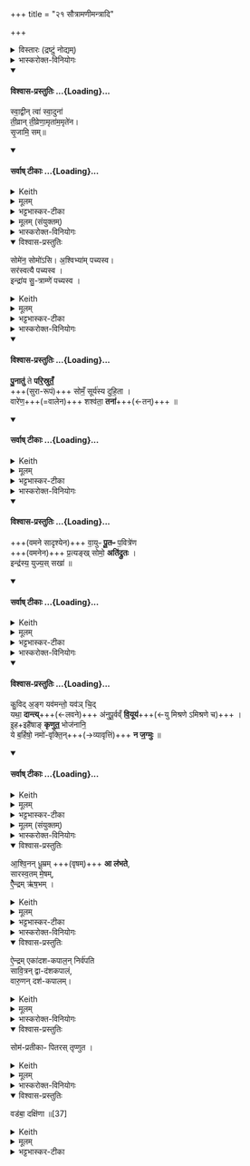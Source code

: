 +++
title = "२१ सौत्रामणीमन्त्रादि"

+++
<details><summary>विस्तारः (द्रष्टुं नोद्यम्)</summary>

वैश्वदेवं काण्डम् - सौत्रामणी

सौत्रामणीमन्त्राः सौत्रामण्यां पशु-पुरोडाशविधानब्राह्मणम्॥

 २-३ गायत्री, ४ त्रिष्टुप्, ७ एकपदा त्रिष्टुप्
विश्वेदेवा ऋषयः
</details>
<details><summary>भास्करोक्त-विनियोगः</summary>

1अथ राजसूयेनेष्ट्वा सौत्रामण्या यजेत, तामधिकृत्योच्यते । वैश्वदेवं काण्डम् ।  
आसरेणावेक्षन् सोमं सम्पादयति - स्वद्वीमिति । 
</details>
<div class="js_include" newlevelforh1="4" title="विश्वास-प्रस्तुतिः" unfilled url="/vedAH_yajuH/taittirIyam/sArasvata-vibhAgaH/saMhitA/Rk/vishvAsa-prastutiH/1/8_rAjasUyAdi/21_sautrAmaNImantrAdi/02_svAdvIn_tvA.md">
<details open><summary><h4>विश्वास-प्रस्तुतिः ...{Loading}...</h4></summary>

स्वा॒द्वीन् त्वा॑ स्वा॒दुना॑  
ती॒व्रान् ती॒व्रेणा॒मृता॑म॒मृते॑न।  
सृ॒जामि॒ सम्॥
</details>
</div>
<div class="js_include" newlevelforh1="4" title="सर्वाष् टीकाः" unfilled url="/vedAH_yajuH/taittirIyam/sArasvata-vibhAgaH/saMhitA/Rk/sarvASh_TIkAH/1/8_rAjasUyAdi/21_sautrAmaNImantrAdi/02_svAdvIn_tvA.md">
<details open><summary><h4>सर्वाष् टीकाः ...{Loading}...</h4></summary>
<details><summary>Keith</summary>

the sacrificial fee is the northern drawer of the chariot stand.
</details>
<details><summary>मूलम्</summary>

स्वा॒द्वीन्त्वा॑ स्वा॒दुना॑ ती॒व्रान्ती॒व्रेणा॒मृता॑म॒मृते॑न सृ॒जामि॒ सम्
</details>
<details><summary>भट्टभास्कर-टीका</summary>

इयं गायत्री, एकादशकः पादः, अभितस्सप्तकः ॥
सुराभिप्रायेणाह – स्वाद्वीं स्वादुरसां स्वादुना स्वादुरसेनानेन तीव्रामुत्कृष्टां त्वां तीव्रेनोत्कृष्टेनानेन । यद्वा - उत्कृष्टरसत्वं तीव्रत्वम् । तीव स्थौल्ये, औणाणादिको रप्रत्ययः । अमृतां अमृतत्वहेतुं त्वां अमृतेनामृतत्वहेतुनानेन सोमेन सोमसदृशेन प्रशस्तेन संसृजामि । पादादित्वान्न निहन्यते । 'सोममेवैनां करोति' इत्यादिब्राह्मणम् । यद्वा - सम्यक् सृजामि सोमेन समायुत्य पादयामि । ओदनं करोमि ॥
</details>
<details><summary>मूलम् (संयुक्तम्)</summary>

सोमे॑न॒ सोमो॑ऽस्य॒श्विभ्या॑म्पच्यस्व॒ सर॑स्वत्यै पच्य॒स्वेन्द्रा॑य सु॒त्राम्णे॑ पच्यस्व
</details>
</details>
</div>
<details><summary>भास्करोक्त-विनियोगः</summary>

2तामुपरिस्थितामभिमृशति - सोमोसीति ॥ 
</details>
<details open><summary>विश्वास-प्रस्तुतिः</summary>

सोमे॑न॒ सोमो॑ऽसि।
अ॒श्विभ्या॑म् पच्यस्व।  
सर॑स्वत्यै पच्यस्व ।  
इन्द्रा॑य सु॒-त्राम्णे॑ पच्यस्व ।  
</details>
<details><summary>Keith</summary>

thou art Soma; be ready for the Aśvins, be ready for Sarasvati, be ready for Indra, the good protector.
</details>
<details><summary>मूलम्</summary>

सोमे॑न॒ सोमो॑ऽसि।  

अ॒श्विभ्या॑म्पच्यस्व।  

सर॑स्वत्यै पच्यस्व ।  

इन्द्रा॑य सु॒त्राम्णे॑ पच्यस्व ।  
</details>
<details><summary>भट्टभास्कर-टीका</summary>

सोमवत्प्रशस्तोसि । अश्विभ्यामश्व्यर्थं पच्यस्व सुरारूपेण । कर्मवद्भावात् यगात्मनेपदे, स्वयमेव पच्यस्वेति ।   
सरस्वत्यै पच्यस्व ।
इन्द्राय सुत्रामृणे । सुष्ठु त्रायते शत्रुभ्य इति सुत्रामा । 'आतो मनिन्' इति मनिन् । 'एताभ्यो ह्येषा देवताभ्यः पच्यते' इत्यादि ब्राह्मणम् । यद्वा - सोमोसि सोमसमो वा भव । पावनो भव । सुनोतेःक्रन् सुरा तत एव मन्प्रत्यये सोमः ॥
</details>
<details><summary>भास्करोक्त-विनियोगः</summary>

3सुरां पुनाति वालेन - पुनात्विति गायत्र्या ॥ 
</details>
<div class="js_include" newlevelforh1="4" title="विश्वास-प्रस्तुतिः" unfilled url="/vedAH_yajuH/taittirIyam/sArasvata-vibhAgaH/saMhitA/Rk/vishvAsa-prastutiH/1/8_rAjasUyAdi/21_sautrAmaNImantrAdi/03_punAtu_te.md">
<details open><summary><h4>विश्वास-प्रस्तुतिः ...{Loading}...</h4></summary>

**पु॒नातु॑** ते **परि॒स्रुतँ॒**  
+++(सुरा-रूपं)+++ सोमँ॒ सूर्य॑स्य दुहि॒ता ।  
वारे॑ण॒+++(=वालेन)+++ शश्व॑ता॒ **तना॑**+++(←तन्)+++  ॥
</details>
</div>
<div class="js_include" newlevelforh1="4" title="सर्वाष् टीकाः" unfilled url="/vedAH_yajuH/taittirIyam/sArasvata-vibhAgaH/saMhitA/Rk/sarvASh_TIkAH/1/8_rAjasUyAdi/21_sautrAmaNImantrAdi/03_punAtu_te.md">
<details open><summary><h4>सर्वाष् टीकाः ...{Loading}...</h4></summary>
<details><summary>Keith</summary>

Let the daughter of the Sun  
Purify for thee the flowing Soma  
With the eternal sieve.
</details>
<details><summary>मूलम्</summary>

पु॒नातु॑ ते परि॒स्रुतँ॒ सोमँ॒ सूर्य॑स्य दुहि॒ता ।  
वारे॑ण॒ शश्व॑ता॒ तना॑  ॥
</details>
<details><summary>भट्टभास्कर-टीका</summary>

हे इन्द्र तव **ते** तुभ्यं वा  
**परिस्रुतं** परिस्रवणजन्मा सुरा परिस्रुक्[त्]  
तस्मिन्यदा प्रस्रवति सा परिस्रुक्[त्] भवति,  
तां पुनातु  
सोमं सोमीभूतां सोमवत् प्रशस्तभावम् आपन्नां  
सूर्यस्य दुहीता  
सूर्यो वरुण उच्यते,  
तस्य सुता वारुणी प्रसिद्धा सुरा ।  
यद्वा - सूर्येण दोहनीया दुहिता  
करसंतापविशेषजन्मा सुराविशेषः ।  
यद्वा - श्रद्धा सूर्यस्य दुहिता ।  
उक्तं च शतपथे ।  

सा पुनातु **वारेण** वालेन । कापीलादित्वाल्लत्वविकल्पः ।  
**शश्वता** नित्येन **तना** विस्तीर्णेन । तृतीयायाः 'सुपां सुलुक्' इत्याकारः । यद्वा - शश्वता वारेण । कालेन पुनातु नित्यं पुनात्विति यावत् । तना सूर्यस्य दुहिता । पचाद्यचि पृषोदरादिर्द्रष्टव्यः । यद्वा - तनेति निपातः नित्ये वर्तते शश्वता अविनाशेन वालेन नित्यं पुनात्विति । निपातनादाद्युदात्तत्वम् । यद्वा - शश्वतातना सदातनेनेत्यर्थः । शश्वतेत्याकारान्तो निपातितः । तेनाव्ययलक्षणः ट्युत्प्रत्ययः 'ट्युट्य्लौ तुट्च' इति । प्रकृतिप्रत्यययोश्च पृथक्पदत्वं दृश्यते - यथा 'मा च ते ख्या स्म तीरिषत्' इति ॥
</details>
</details>
</div>
<details><summary>भास्करोक्त-विनियोगः</summary>

4सोमातिपवितस्य सोम-वामिनो वा पुनाति - वायुरिति गायत्र्या च ॥ 
</details>
<div class="js_include" newlevelforh1="4" title="विश्वास-प्रस्तुतिः" unfilled url="/vedAH_yajuH/taittirIyam/sArasvata-vibhAgaH/saMhitA/Rk/vishvAsa-prastutiH/1/8_rAjasUyAdi/21_sautrAmaNImantrAdi/04_vAyupH_pUtapH.md">
<details open><summary><h4>विश्वास-प्रस्तुतिः ...{Loading}...</h4></summary>

+++(वमने सादृश्येन)+++ वा॒युᳶ **पू॒तᳶ** प॒वित्रे॑ण  
+++(वमनेन)+++ प्र॒त्यङ्ख् सोमो॒ **अति॑द्रुतः** ।   
इन्द्र॑स्य॒ युज्य॒स् सखा॑  ॥
</details>
</div>
<div class="js_include" newlevelforh1="4" title="सर्वाष् टीकाः" unfilled url="/vedAH_yajuH/taittirIyam/sArasvata-vibhAgaH/saMhitA/Rk/sarvASh_TIkAH/1/8_rAjasUyAdi/21_sautrAmaNImantrAdi/04_vAyupH_pUtapH.md">
<details open><summary><h4>सर्वाष् टीकाः ...{Loading}...</h4></summary>
<details><summary>Keith</summary>

Vayu purified by the strainer,  
Soma hath sped away,  
Indra's dear friend.
</details>
<details><summary>मूलम्</summary>

वा॒युᳶ पू॒तᳶ प॒वित्रे॑ण प्र॒त्यङ्क्सोमो॒ अति॑द्रुतः ।   
इन्द्र॑स्य॒ युज्य॒स्सखा॑  ॥
</details>
<details><summary>भट्टभास्कर-टीका</summary>

**पवित्रेणानेन पूतस्सोमः इन्द्रस्य युज्यः सखा** ।  
युजि साधुर् **युज्यः** युक्तस् **सखा** ।  
ऐन्द्राग्नवायवादिषु सहपान-भोजनत्वात् सोम-विशेषणम् इदम् ।  
स **सोमो वायुः** वायुसदृशः वायुवत् स्वस्थानचलितः  
**प्रत्यङ्** प्रतिकूलो घनः । अतिद्रुतः अधस्ताद्गतः अतिगतो वा । यद्वा - वायुरिति । 'सुपां सुलुक्' इति तृतीयायास्स्वादेशः । वायुना प्रत्यङ्प्रतिद्रुतः अतीतः तमेतेन पवनेन स्वस्थानस्थं करोमीति शेषः । एवमनेन कर्मणा स्वस्थानस्थित एव भवतीति ।   
अपरा योजना - वायुश्शरीरस्थः प्राणः पवित्रेण पावनेन सोमेन पीतेन पूतः प्रथमं शोधितः इन्द्रस्य युज्यस्सखा स प्रत्यङ् प्रतीपमतिद्रुतः स्वस्थानत्पीडितोतिक्रम्य निर्गतः सोमश्च सोतिद्रुतः । यद्वा - पूर्ववत्तृतीयायास्स्वादेशः । अनेन सोमेन स वायुरतिद्रुतः । यद्वा - सोमश्च वायुश्चेति तदुभयमनेन कर्मणा स्वस्थानस्थं भवति ॥
</details>
</details>
</div>
<details><summary>भास्करोक्त-विनियोगः</summary>

5सुरा-ग्रहान् गृह्णाति - कुविदङ्गेति त्रिष्टुप् ॥ 
</details>
<div class="js_include" newlevelforh1="4" title="विश्वास-प्रस्तुतिः" unfilled url="/vedAH_yajuH/taittirIyam/sArasvata-vibhAgaH/saMhitA/Rk/vishvAsa-prastutiH/1/8_rAjasUyAdi/21_sautrAmaNImantrAdi/05_kuvid_anga.md">
<details open><summary><h4>विश्वास-प्रस्तुतिः ...{Loading}...</h4></summary>

कु॒विद् अ॒ङ्ग यव॑मन्तो॒ यव॑ञ् चि॒द्  
यथा॒ **दान्त्य्**+++(←लवने)+++ अ॑नुपू॒र्वव्ँ **वि॒यूय॑**+++(←यु मिश्रणे ऽमिश्रणे च)+++ ।   
इ॒ह+इहै॑षाङ् **कृणुत॒** भोज॑नानि॒  
ये ब॒र्हिषो॒ नमो॑-वृक्ति॒न्+++(→व्यावृत्तिं)+++ **न ज॒ग्मुः**  ॥
</details>
</div>
<div class="js_include" newlevelforh1="4" title="सर्वाष् टीकाः" unfilled url="/vedAH_yajuH/taittirIyam/sArasvata-vibhAgaH/saMhitA/Rk/sarvASh_TIkAH/1/8_rAjasUyAdi/21_sautrAmaNImantrAdi/05_kuvid_anga.md">
<details open><summary><h4>सर्वाष् टीकाः ...{Loading}...</h4></summary>
<details><summary>Keith</summary>

What then? As men who have barley  
Reap the barley in order, removing it,  
Hither bring the food of those  
Who have not gone to the reverential cutting of the straw.
</details>
<details><summary>मूलम्</summary>

कु॒विद॒ङ्ग यव॑मन्तो॒ यव॑ञ्चि॒द्यथा॒ दान्त्य॑नुपू॒र्वव्ँवि॒यूय॑ ।   
इ॒हेहै॑षाङ्कृणुत॒ भोज॑नानि॒ ये ब॒र्हिषो॒ नमो॑वृक्ति॒न्न ज॒ग्मुः  ॥
</details>
<details><summary>भट्टभास्कर-टीका</summary>

**कुविद्** इति बहु-प्रसिद्धानुवादे । अङ्गेत्यप्रातिलोम्ये बहुप्रसिद्धमेतत् सर्वानुकूलमिति द्योतयतः । किम्पुनस्तत् ? आह - **यवमन्तः** बहुयवाः । यवग्रहणेन यवितव्या यव-मुद्ग-व्रीहि-गोधूमादयो धान्यविशेषा गृह्यन्ते । भूम्नि मतुप् । 'यथा चित्' इति द्वे अप्युपमानार्थे, एकानेकोपमेयत्वादुपमायाः । यवमिति जातावेकवचनम् ।  
अयमर्थः -  
यथा यवादि-बहुधान्यवन्तो यवादीन् सहोत्पद्यमानान् **अनुपूर्वं** परिपाट्या **वियूय** पृथक्कृत्य **दान्ति** पृथक्त्वेन स्थापयन्ति, परस्परं काण्डपलालादिभ्यो वा । दा प्लवने, आदादिकः ।  
**यवमन्तो** यवं यथा तुषकणादिभ्यः पृथक्कृत्य तानि शोधयन्ति ।  
दैप् शोधने, भौवादिकः, 'बहुलं छन्दसि' इति शपो लुक् ।  
तथा यूयम् अपि **इहेह** एषां **भोजनानि कृणुत** अस्वादुभूतं तुषादिकं पृथक्कृत्य  
भोजनानि भोक्तव्यानि स्वादूनि **कृणुत** उत्पाद्य धारयत ।  
इहेहेति वीप्सा ।  
सर्वत्र स्थानेस्थाने गृहेगृहे लोकेलोके वा । 'अनुदात्तं च' इति द्वितीयस्य निघातः ।  
**वियूयेति** यौतेर्ल्यपि छान्दसो दीर्घः । उक्तमेषां भोजनानि कृणुतेति, केषामित्याह - ये बर्हिषो यज्ञस्य **नमोवृक्तिं** नमस्कारनाशनं सान्नस्य[साङ्गस्य]नाशनं **न जमुर्** न गताः ये यज्ञस्य नमस्कारादिकं न नाशयन्ति अस्माकमुपकारिणः तेषां कृणुत । ये पुनर्नाशयन्ति ते त्वनेन विनाश्यन्ताम् । यथोक्तं 'नमोवृक्तिमेवैषां वृङ्क्ते' इति । नमश्शब्दे ऊर्यादिगतित्वात् 'तादौ च निति' इति प्रकृतिस्वरत्वम् ॥
</details>
<details><summary>मूलम् (संयुक्तम्)</summary>

आ॒श्वि॒नन्धू॒म्रमा ल॑भते सारस्व॒तम्मे॒षमै॒न्द्रमृ॑ष॒भमै॒न्द्रमेका॑दशकपाल॒न्निर्व॑पति सावि॒त्रन्द्वाद॑शकपालव्ँवारु॒णन्दश॑कपालँ॒ सोम॑प्रतीकाᳶ पितरस्तृप्णुत॒ वड॑बा॒ दक्षि॑णा ॥
</details>
</details>
</div>
<details><summary>भास्करोक्त-विनियोगः</summary>

6अथ त्रीन् पशून् विदधाति - आश्विनमिति ॥ 
</details>
<details open><summary>विश्वास-प्रस्तुतिः</summary>

आ॒श्वि॒नन् धू॒म्रम् +++(वृषम्)+++ **आ ल॑भते**,  
सारस्व॒तम् मे॒षम्,    
ऐै॒न्द्रम् ऋ॑ष॒भम्  ।
</details>
<details><summary>Keith</summary>

To the Aśvins he sacrifices a dusky (ox), to Sarasvati a ram, to Indra a bull.
</details>
<details><summary>मूलम्</summary>

आ॒श्वि॒नन्धू॒म्रमा ल॑भते ।  
सारस्व॒तम्मे॒षम् +++(आलभते)+++ ।    
ऐै॒न्द्रमृ॑ष॒भम्  +++(आलभते)+++ ।
</details>
<details><summary>भट्टभास्कर-टीका</summary>

आश्विनं धूम्रललाममालभते । सारस्वतं सरस्वत्यै मेषम् । ऐन्द्रमृषभम् । सुराग्रहाश्च त्रयो भवन्ति आश्विनसारस्वतैन्द्राः ॥
</details>
<details><summary>भास्करोक्त-विनियोगः</summary>

7अथ त्रीन् पुरोडाशान्विदधाति - ऐन्द्रमेकादशकपालमिति ॥ ऐन्द्रसावित्रवारुणाः ॥
</details>
<details open><summary>विश्वास-प्रस्तुतिः</summary>

ऐ॒न्द्रम् एका॑दश-कपाल॒न् निर्व॑पति  
सावि॒त्रन् द्वा-द॑शकपालं,   
वारु॒णन् दश॑-कपालम्।
</details>
<details><summary>Keith</summary>

To Indra he offers on eleven potsherds, to Savitr on twelve potsherds, to Varuna on ten potsherds.
</details>
<details><summary>मूलम्</summary>

ऐ॒न्द्रमेका॑दशकपाल॒न्निर्व॑पति  
सावि॒त्रन्द्वाद॑शकपालं,   
वारु॒णन् दश॑कपालम्।   

</details>
<details><summary>भास्करोक्त-विनियोगः</summary>

8अथ शतातृण्णायां स्थाल्यां सुराशेषम् अवनयति - सोमप्रतीका इति ॥ 
</details>
<details open><summary>विश्वास-प्रस्तुतिः</summary>

सोम॑-प्रतीकाᳶ पितरस् तृप्णुत ।  
</details>
<details><summary>Keith</summary>

O Pitrs, beaded by Soma, rejoice.
</details>
<details><summary>मूलम्</summary>

सोम॑-प्रतीकाᳶ पितरस् तृप्णुत ।  
</details>
<details><summary>भास्करोक्त-विनियोगः</summary>

सोमप्रतीकाः सोमः प्रतीकः उपक्रमो येषां ते । हे सोमप्रभृतयः पितरस् **तृप्णुत** अनेन सुराशेषेण तृप्यत । व्यत्ययेन श्नुः । 
</details>
<details open><summary>विश्वास-प्रस्तुतिः</summary>


वड॑बा॒ दक्षि॑णा  ॥[37]
</details>
<details><summary>Keith</summary>

The sacrificial fee is a mare.
</details>
<details><summary>मूलम्</summary>

वड॑बा॒ दक्षि॑णा  ॥[37]
</details>
<details><summary>भट्टभास्कर-टीका</summary>

अस्मिन् कर्मणि वडबा अश्वा दक्षिणा । 'उत वा एषाश्वं सूते' इति ब्राह्मणम् ॥ सौत्रामणी समाप्ता ॥

इत्यष्टमे एकविंशोनुवाकः ॥  
</details>
